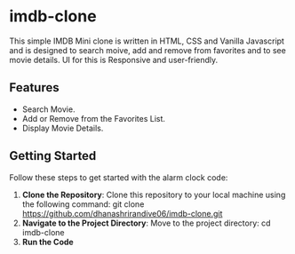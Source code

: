 # imdb-clone

This simple IMDB Mini clone is written in HTML, CSS and Vanilla Javascript and is designed to search moive, add and remove from favorites and to see movie details. UI for this is Responsive and user-friendly.

## Features

- Search Movie.
- Add or Remove from the Favorites List.
- Display Movie Details.


## Getting Started

Follow these steps to get started with the alarm clock code:

1. **Clone the Repository**: Clone this repository to your local machine using the following command:
    git clone https://github.com/dhanashrirandive06/imdb-clone.git
2. **Navigate to the Project Directory**: Move to the project directory:
    cd imdb-clone
3. **Run the Code**
